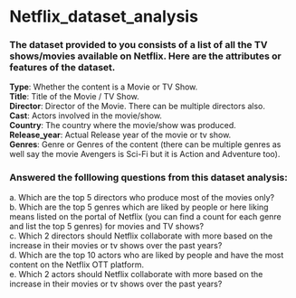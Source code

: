 # Netflix_dataset_analysis

### The dataset provided to you consists of a list of all the TV shows/movies available on Netflix. Here are the attributes or features of the dataset.

**Type**: Whether the content is a Movie or TV Show.<br>
**Title**: Title of the Movie / TV Show.<br>
**Director**: Director of the Movie. There can be multiple directors also.<br>
**Cast**: Actors involved in the movie/show.<br>
**Country**: The country where the movie/show was produced.<br>
**Release_year**: Actual Release year of the movie or tv show.<br>
**Genres**: Genre or Genres of the content (there can be multiple genres as well say the movie Avengers is Sci-Fi but it is Action and Adventure too).<br>

### Answered the folllowing questions from this dataset analysis:
a. Which are the top 5 directors who produce most of the movies only?<br>
b. Which are the top 5 genres which are liked by people or here liking means listed on the portal of Netflix (you can find a count for each genre and list the top 5 genres) for movies and TV shows?<br>
c. Which 2 directors should Netflix collaborate with more based on the increase in their movies or tv shows over the past years?<br>
d. Which are the top 10 actors who are liked by people and have the most content on the Netflix OTT platform.<br>
e. Which 2 actors should Netflix collaborate with more based on the increase in their movies or tv shows over the past years?<br>
